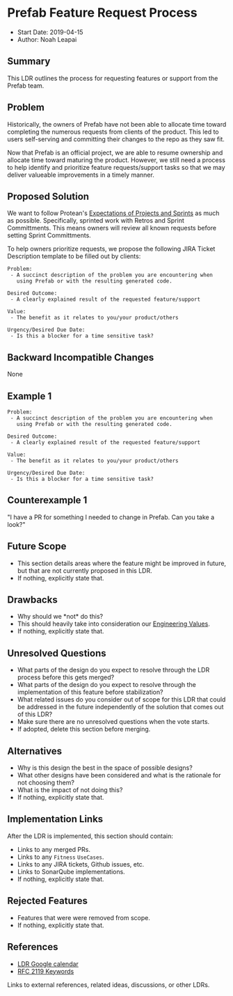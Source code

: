 # Prefab Feature Request Process
* Start Date: 2019-04-15
* Author: Noah Leapai

## Summary
This LDR outlines the process for requesting features or support from the Prefab team.

## Problem
Historically, the owners of Prefab have not been able to allocate time toward 
completing the numerous requests from clients of the product. This led to users
self-serving and committing their changes to the repo as they saw fit.

Now that Prefab is an official project, we are able to resume ownership and allocate
time toward maturing the product. However, we still need a process to help identify 
and prioritize feature requests/support tasks so that we may deliver valueable improvements 
in a timely manner.

## Proposed Solution
We want to follow Protean's [Expectations of Projects and Sprints](https://github.com/neighborhoods/Protean/blob/4.x/Architecture/Expectations-of-Projects-and-Sprints.md)
as much as possible. Specifically, sprinted work with Retros and Sprint Committments. 
This means owners will review all known requests before setting Sprint Committments.

To help owners prioritize requests, we propose the following JIRA Ticket Description template to be filled out by clients:
```
Problem: 
 - A succinct description of the problem you are encountering when 
   using Prefab or with the resulting generated code.
   
Desired Outcome:
 - A clearly explained result of the requested feature/support
 
Value:
 - The benefit as it relates to you/your product/others
 
Urgency/Desired Due Date:
 - Is this a blocker for a time sensitive task?
```

## Backward Incompatible Changes
None

## Example 1
```
Problem: 
 - A succinct description of the problem you are encountering when 
   using Prefab or with the resulting generated code.
   
Desired Outcome:
 - A clearly explained result of the requested feature/support
 
Value:
 - The benefit as it relates to you/your product/others
 
Urgency/Desired Due Date:
 - Is this a blocker for a time sensitive task?
```

## Counterexample 1
"I have a PR for something I needed to change in Prefab. Can you take a look?"

## Future Scope
* This section details areas where the feature might be improved in future, but that are not currently proposed in this LDR.
* If nothing, explicitly state that.

## Drawbacks
* Why should we \*not\* do this? 
* This should heavily take into consideration our [Engineering Values](Humans/Engineering-Values.md). 
* If nothing, explicitly state that.

## Unresolved Questions
* What parts of the design do you expect to resolve through the LDR process before this gets merged?
* What parts of the design do you expect to resolve through the implementation of this feature before stabilization?
* What related issues do you consider out of scope for this LDR that could be addressed in the future independently of the solution that comes out of this LDR?
* Make sure there are no unresolved questions when the vote starts.
* If adopted, delete this section before merging.

## Alternatives
* Why is this design the best in the space of possible designs?
* What other designs have been considered and what is the rationale for not choosing them?
* What is the impact of not doing this?
* If nothing, explicitly state that.

## Implementation Links
After the LDR is implemented, this section should contain:
* Links to any merged PRs.
* Links to any `Fitness` `UseCases`.
* Links to any JIRA tickets, Github issues, etc.
* Links to SonarQube implementations.
* If nothing, explicitly state that.

## Rejected Features
* Features that were were removed from scope. 
* If nothing, explicitly state that.

## References
* [LDR Google calendar](https://calendar.google.com/calendar?cid=NTVwbGFjZXMuY29tX3JrNG12NzFnYzEwNDhwZ3EwcWptMDZidGdjQGdyb3VwLmNhbGVuZGFyLmdvb2dsZS5jb20)
* [RFC 2119 Keywords](https://www.ietf.org/rfc/rfc2119.txt)

Links to external references, related ideas, discussions, or other LDRs.
